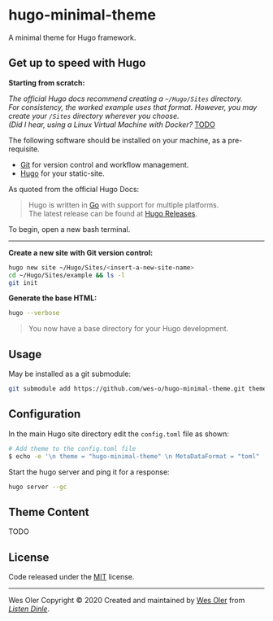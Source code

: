 # hugo-minimal-theme

A minimal theme for Hugo framework.

## Get up to speed with Hugo  

**Starting from scratch:**  

*The official Hugo docs recommend creating a `~/Hugo/Sites` directory.*  
*For consistency, the worked example uses that format. However, you may create your `/Sites` directory wherever you choose.  
(Did I hear, using a Linux Virtual Machine with Docker?* [TODO](#at)  

The following software should be installed on your machine, as a pre-requisite.  

- [Git](https://git-scm.com/downloads) for version control and workflow management.  
- [Hugo](https://gohugo.io/getting-started/installing/) for your static-site.  

As quoted from the official Hugo Docs:  
> Hugo is written in [Go](https://golang.org/) with support for multiple platforms.  
The latest release can be found at [Hugo Releases](https://github.com/gohugoio/hugo/releases).

To begin, open a new bash terminal.

---

**Create a new site with Git version control:**

```bash
hugo new site ~/Hugo/Sites/<insert-a-new-site-name>
cd ~/Hugo/Sites/example && ls -l
git init
```

**Generate the base HTML:**

```bash
hugo --verbose
```

> You now have a base directory for your Hugo development.  

## Usage

May be installed as a git submodule:

```bash
git submodule add https://github.com/wes-o/hugo-minimal-theme.git themes/hugo-minimal-theme
```

## Configuration

In the main Hugo site directory edit the `config.toml` file as shown:

```bash
# Add theme to the config.toml file
$ echo -e '\n theme = "hugo-minimal-theme" \n MetaDataFormat = "toml" ' >> config.toml
```

Start the hugo server and ping it for a response:

```bash
hugo server --gc
```

## Theme Content

TODO

## License

Code released under the [MIT](https://github.com/wes-o/hugo-minimal-theme/blob/master/LICENSE) license.

---

Wes Oler Copyright &copy; 2020
Created and maintained by [Wes Oler](https://github.com/wes-o) from *[Listen Dinle](https://github.com/Listen-Dinle)*.
